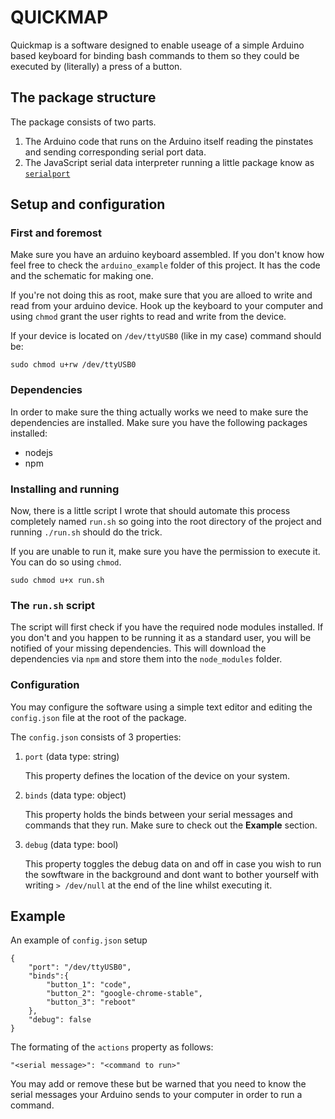 # QUICKMAP

Quickmap is a software designed to enable useage of a simple Arduino based keyboard for binding bash commands to them so they could be executed by (literally) a press of a button.

## The package structure

The package consists of two parts.

1. The Arduino code that runs on the Arduino itself reading the pinstates and sending corresponding serial port data.
2. The JavaScript serial data interpreter running a little package know as
[`serialport`](https://serialport.io/)

## Setup and configuration

### First and foremost

Make sure you have an arduino keyboard assembled. If you don't know how feel free to check the `arduino_example` folder of this project. It has the code and the schematic for making one.

If you're not doing this as root, make sure that you are alloed to write and read from your arduino device. Hook up the keyboard to your computer and using `chmod` grant the user rights to read and write from the device.

If your device is located on `/dev/ttyUSB0` (like in my case) command should be:
```
sudo chmod u+rw /dev/ttyUSB0
```

### Dependencies
In order to make sure the thing actually works we need to make sure the dependencies are installed. Make sure you have the following packages installed:

* nodejs
* npm

### Installing and running
Now, there is a little script I wrote that should automate this process completely named `run.sh` so going into the root directory of the project and running `./run.sh` should do the trick.

If you are unable to run it, make sure you have the permission to execute it. You can do so using `chmod`.

```
sudo chmod u+x run.sh
```

### The `run.sh` script
The script will first check if you have the required node modules installed. If you don't and you happen to be running it as a standard user, you will be notified of your missing dependencies. This will download the dependencies via `npm` and store them into the `node_modules` folder.

### Configuration
You may configure the software using a simple text editor and editing the `config.json` file at the root of the package.

The `config.json` consists of 3 properties:

1. `port` (data type: string)

    This property defines the location of the device on your system.

1. `binds` (data type: object)

    This property holds the binds between your serial messages and commands that they run. Make sure to check out the <b>Example</b> section.

1. `debug` (data type: bool)

    This property toggles the debug data on and off in case you wish to run the sowftware in the background and dont want to bother yourself with writing `> /dev/null` at the end of the line whilst executing it.

## Example
An example of `config.json` setup
```
{
    "port": "/dev/ttyUSB0",
    "binds":{
        "button_1": "code",
        "button_2": "google-chrome-stable",
        "button_3": "reboot"
    },
    "debug": false
}
```

The formating of the `actions` property as follows:

```
"<serial message>": "<command to run>"
```

You may add or remove these but be warned that you need to know the serial messages your Arduino sends to your computer in order to run a command.
